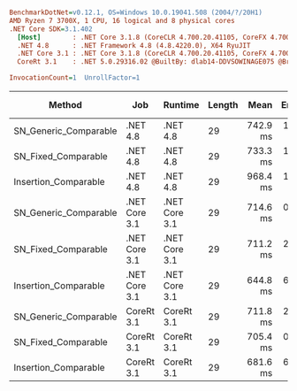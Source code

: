 ``` ini

BenchmarkDotNet=v0.12.1, OS=Windows 10.0.19041.508 (2004/?/20H1)
AMD Ryzen 7 3700X, 1 CPU, 16 logical and 8 physical cores
.NET Core SDK=3.1.402
  [Host]        : .NET Core 3.1.8 (CoreCLR 4.700.20.41105, CoreFX 4.700.20.41903), X64 RyuJIT
  .NET 4.8      : .NET Framework 4.8 (4.8.4220.0), X64 RyuJIT
  .NET Core 3.1 : .NET Core 3.1.8 (CoreCLR 4.700.20.41105, CoreFX 4.700.20.41903), X64 RyuJIT
  CoreRt 3.1    : .NET 5.0.29316.02 @BuiltBy: dlab14-DDVSOWINAGE075 @Branch: master @Commit: 40be8b7e2598b2ccb827fd90cd30c0e2d4496941, X64 AOT

InvocationCount=1  UnrollFactor=1  

```
|                Method |           Job |       Runtime | Length |     Mean |   Error |  StdDev | Gen 0 | Gen 1 | Gen 2 | Allocated |
|---------------------- |-------------- |-------------- |------- |---------:|--------:|--------:|------:|------:|------:|----------:|
| SN_Generic_Comparable |      .NET 4.8 |      .NET 4.8 |     29 | 742.9 ms | 1.29 ms | 1.14 ms |     - |     - |     - |         - |
|   SN_Fixed_Comparable |      .NET 4.8 |      .NET 4.8 |     29 | 733.3 ms | 1.24 ms | 1.16 ms |     - |     - |     - |         - |
|  Insertion_Comparable |      .NET 4.8 |      .NET 4.8 |     29 | 968.4 ms | 1.10 ms | 0.97 ms |     - |     - |     - |         - |
| SN_Generic_Comparable | .NET Core 3.1 | .NET Core 3.1 |     29 | 714.6 ms | 0.73 ms | 0.64 ms |     - |     - |     - |         - |
|   SN_Fixed_Comparable | .NET Core 3.1 | .NET Core 3.1 |     29 | 711.2 ms | 2.31 ms | 2.16 ms |     - |     - |     - |    1384 B |
|  Insertion_Comparable | .NET Core 3.1 | .NET Core 3.1 |     29 | 644.8 ms | 6.60 ms | 5.85 ms |     - |     - |     - |    1336 B |
| SN_Generic_Comparable |    CoreRt 3.1 |    CoreRt 3.1 |     29 | 711.8 ms | 2.33 ms | 2.18 ms |     - |     - |     - |         - |
|   SN_Fixed_Comparable |    CoreRt 3.1 |    CoreRt 3.1 |     29 | 705.4 ms | 0.34 ms | 0.30 ms |     - |     - |     - |         - |
|  Insertion_Comparable |    CoreRt 3.1 |    CoreRt 3.1 |     29 | 681.6 ms | 6.00 ms | 5.62 ms |     - |     - |     - |         - |
